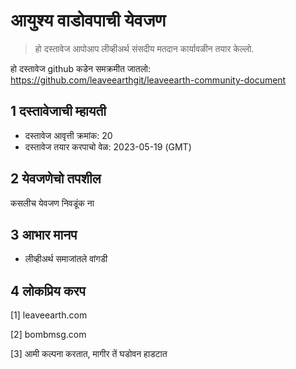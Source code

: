 # आयुश्य वाडोवपाची येवजण

>हो दस्तावेज आपोआप लीव्हीअर्थ संसदीय मतदान कार्यावळीन तयार केल्लो.

हो दस्तावेज github कडेन समक्रमीत जातलो: https://github.com/leaveearthgit/leaveearth-community-document

## 1 दस्तावेजाची म्हायती

- दस्तावेज आवृत्ती क्रमांक: 20
- दस्तावेज तयार करपाचो वेळ: 2023-05-19 (GMT)

## 2 येवजणेचो तपशील

कसलीच येवजण निवडूंक ना

## 3 आभार मानप
* लीव्हीअर्थ समाजांतले वांगडी

## 4 लोकप्रिय करप
[1] leaveearth.com

[2] bombmsg.com

[3] आमी कल्पना करतात, मागीर तें घडोवन हाडटात